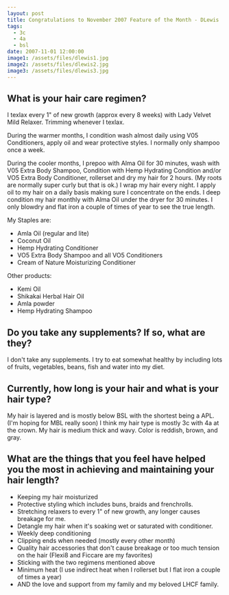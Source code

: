 ```yaml
---
layout: post
title: Congratulations to November 2007 Feature of the Month - DLewis
tags:
  - 3c
  - 4a
  - bsl
date: 2007-11-01 12:00:00
image1: /assets/files/dlewis1.jpg
image2: /assets/files/dlewis2.jpg
image3: /assets/files/dlewis3.jpg
---
```

## What is your hair care regimen?

I texlax every 1" of new growth (approx every 8 weeks) with Lady Velvet Mild Relaxer. Trimming whenever I texlax.

During the warmer months, I condition wash almost daily using V05 Conditioners, apply oil and wear protective styles. I normally only shampoo once a week.

During the cooler months, I prepoo with Alma Oil for 30 minutes, wash with V05 Extra Body Shampoo, Condition with Hemp Hydrating Condition and/or VO5 Extra Body Conditioner, rollerset and dry my hair for 2 hours. (My roots are normally super curly but that is ok.) I wrap my hair every night. I apply oil to my hair on a daily basis making sure I concentrate on the ends. I deep condition my hair monthly with Alma Oil under the dryer for 30 minutes. I only blowdry and flat iron a couple of times of year to see the true length.

My Staples are:
* Amla Oil (regular and lite)
* Coconut Oil
* Hemp Hydrating Conditioner
* VO5 Extra Body Shampoo and all VO5 Conditioners
* Cream of Nature Moisturizing Conditioner

Other products:
* Kemi Oil
* Shikakai Herbal Hair Oil
* Amla powder
* Hemp Hydrating Shampoo

## Do you take any supplements? If so, what are they?

I don't take any supplements. I try to eat somewhat healthy by including lots of fruits, vegetables, beans, fish and water into my diet.

## Currently, how long is your hair and what is your hair type?

My hair is layered and is mostly below BSL with the shortest being a APL. (I'm hoping for MBL really soon) I think my hair type is mostly 3c with 4a at the crown. My hair is medium thick and wavy. Color is reddish, brown, and gray.

## What are the things that you feel have helped you the most in achieving and maintaining your hair length?

* Keeping my hair moisturized
* Protective styling which includes buns, braids and frenchrolls.
* Stretching relaxers to every 1" of new growth, any longer causes breakage for me.
* Detangle my hair when it's soaking wet or saturated with conditioner.
* Weekly deep conditioning
* Clipping ends when needed (mostly every other month)
* Quality hair accessories that don't cause breakage or too much tension on the hair (Flexi8 and Ficcare are my favorites)
* Sticking with the two regimens mentioned above
* Minimum heat (I use indirect heat when I rollerset but I flat iron a couple of times a year)
* AND the love and support from my family and my beloved LHCF family.
